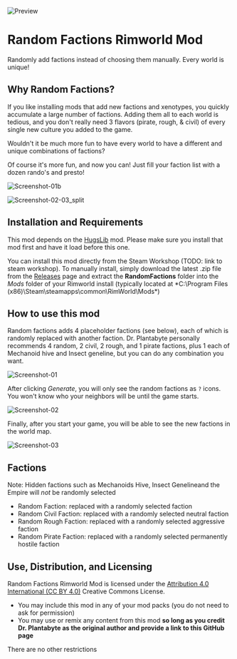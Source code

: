 ![Preview](https://user-images.githubusercontent.com/1922739/205413473-a94b8905-9e5c-4b95-a2e0-9cbe450c0533.png)

# Random Factions Rimworld Mod
Randomly add factions instead of choosing them manually. Every world is unique!

## Why Random Factions?
If you like installing mods that add new factions and xenotypes, you quickly accumulate a large number of factions. Adding them all to each world is tedious, and you don't really need 3 flavors (pirate, rough, & civil) of every single new culture you added to the game.

Wouldn't it be much more fun to have every world to have a different and unique combinations of factions?

Of course it's more fun, and now you can! Just fill your faction list with a dozen rando's and presto! 

![Screenshot-01b](https://user-images.githubusercontent.com/1922739/205413879-8e5ffc80-867b-418c-8080-ebbe5bfc9c26.png)

![Screenshot-02-03_split](https://user-images.githubusercontent.com/1922739/205414343-0773ea1b-48d3-4978-990b-38794869f530.png)

## Installation and Requirements
This mod depends on the [HugsLib](steam://url/CommunityFilePage/818773962) mod. Please make sure you install that mod first and have it load before this one.

You can install this mod directly from the Steam Workshop (TODO: link to steam workshop). To manually install, simply download the latest .zip file from the [Releases](https://github.com/DrPlantabyte/Random-Factions-Rimworld-Mod/releases) page and extract the **RandomFactions** folder into the *Mods* folder of your Rimworld install (typically located at *C:\Program Files (x86)\Steam\steamapps\common\RimWorld\Mods\*)

## How to use this mod
Random factions adds 4 placeholder factions (see below), each of which is randomly replaced with another faction. Dr. Plantabyte personally recommends 4 random, 2 civil, 2 rough, and 1 pirate factions, plus 1 each of Mechanoid hive and Insect geneline, but you can do any combination you want.

![Screenshot-01](https://user-images.githubusercontent.com/1922739/205414440-a93e629d-f7fb-4633-98ad-87099e1d7c93.png)

After clicking *Generate*, you will only see the random factions as `?` icons. You won't know who your neighbors will be until the game starts.

![Screenshot-02](https://user-images.githubusercontent.com/1922739/205418688-bf16c08f-1600-4d55-b68e-f73d2b81b458.png)

Finally, after you start your game, you will be able to see the new factions in the world map.

![Screenshot-03](https://user-images.githubusercontent.com/1922739/205418737-33468ccb-c2fb-407c-aa3a-68f213645c2a.png)

## Factions
Note: Hidden factions such as Mechanoids Hive, Insect Genelineand the Empire will *not* be randomly selected
- Random Faction: replaced with a randomly selected faction
- Random Civil Faction: replaced with a randomly selected neutral faction
- Random Rough Faction: replaced with a randomly selected aggressive faction
- Random Pirate Faction: replaced with a randomly selected permanently hostile faction

## Use, Distribution, and Licensing
Random Factions Rimworld Mod is licensed under the [Attribution 4.0 International (CC BY 4.0)](https://creativecommons.org/licenses/by/4.0/) Creative Commons License.

* You may include this mod in any of your mod packs (you do not need to ask for permission)
* You may use or remix any content from this mod **so long as you credit Dr. Plantabyte as the original author and provide a link to this GitHub page**

There are no other restrictions
